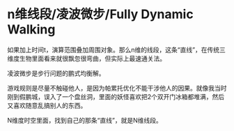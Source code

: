
# n维线段/凌波微步/Fully Dynamic Walking

如果加上时间t，演算范围叠加周围对象。那么n维的线段，这条“直线”，在传统三维度生物里面看来就很飘忽很弯曲，但实际上最速通关法。

凌波微步是步行问题的鹏式均衡解。

游戏规则是尽量不触碰他人，是因为帕累托优化不能干涉他人的因果。就像我当时刚到假鹏城，误入了一个盘丝洞，里面的妖怪喜欢把2个双开门冰箱都堆满，然后又喜欢随意乱搞别人的东西。

N维度时空里面，找到自己的那条“直线”，就是N维线段。 ​
